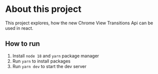 # About this project

This project explores, how the new Chrome View Transitions Api can be used in react.

## How to run

1. Install ```node 18``` and ```yarn``` package manager
2. Run ```yarn``` to install packages
3. Run ```yarn dev``` to start the dev server
